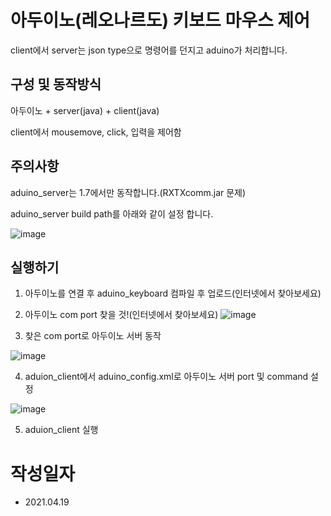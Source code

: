 # 아두이노(레오나르도) 키보드 마우스 제어

client에서 server는 json type으로 명령어를 던지고 aduino가 처리합니다.
 
## 구성 및 동작방식
아두이노 + server(java) + client(java)

client에서 mousemove, click, 입력을 제어함


## 주의사항
aduino_server는 1.7에서만 동작합니다.(RXTXcomm.jar 문제)

aduino_server build path를 아래와 같이 설정 합니다.

![image](https://user-images.githubusercontent.com/82796693/115205952-0b4f0a00-a135-11eb-91ee-15e1d6ce0a46.png)
 

## 실행하기
 1. 아두이노를 연결 후 aduino_keyboard 컴파일 후 업로드(인터넷에서 찾아보세요)
 2. 아두이노 com port 찾을 것!(인터넷에서 찾아보세요)
![image](https://user-images.githubusercontent.com/82796693/115208199-46523d00-a137-11eb-9e0d-1e682d63ce10.png)

 3. 찾은 com port로 아두이노 서버 동작
 
![image](https://user-images.githubusercontent.com/82796693/115208456-8addd880-a137-11eb-96ee-fa2596ffcaaa.png)

 4. aduion_client에서 aduino_config.xml로 아두이노 서버 port 및 command 설정

![image](https://user-images.githubusercontent.com/82796693/115208872-050e5d00-a138-11eb-9a15-c4343e3bff5e.png)


 5. aduion_client 실행


# 작성일자
- 2021.04.19

